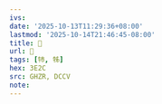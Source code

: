 ```yaml
---
ivs:
date: '2025-10-13T11:29:36+08:00'
lastmod: '2025-10-14T21:46:45-08:00'
title: 󰢔
url: 󰢔
tags: [㸬, 牬]
hex: 3E2C
src: GHZR, DCCV
note:
---
```

